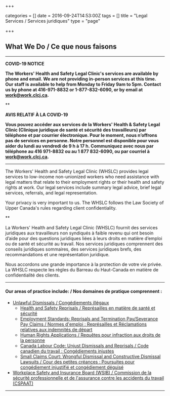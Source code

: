 +++

categories = []
date = 2016-09-24T14:53:00Z
tags = []
title = "Legal Services / Services juridiques"
type = "page"

+++
## What We Do / Ce que nous faisons

***

**COVID-19 NOTICE**

**The Workers' Health and Safety Legal Clinic's services are available by phone and email. We are not providing in-person services at this time. Our staff is available to help from Monday to Friday 9am to 5pm. Contact us by phone at 416-971-8832 or 1-877-832-6090, or by email at work@work.clcj.ca.**

**

**AVIS RELATIF À LA COVID-19**

**Vous pouvez accéder aux services de la Workers' Health & Safety Legal Clinic (Clinique juridique de santé et sécurité des travailleurs) par téléphone et par courrier électronique. Pour le moment, nous n’offrons pas de services en personne. Notre personnel est disponible pour vous aider du lundi au vendredi de 9 h à 17 h. Communiquez avec nous par téléphone au 416 971-8832 ou au 1 877 832-6090, ou par courriel à work@work.clcj.ca.**

***

The Workers' Health and Safety Legal Clinic (WHSLC) provides legal services to low-income non-unionized workers who need assistance with legal matters that relate to their employment rights or their health and safety rights at work. Our legal services include summary legal advice, brief legal services, referrals, and legal representation.

Your privacy is very important to us. The WHSLC follows the Law Society of Upper Canada's rules regarding client confidentiality.

**

La Workers' Health and Safety Legal Clinic (WHSLC) fournit des services juridiques aux travailleurs non syndiqués à faible revenu qui ont besoin d’aide pour des questions juridiques liées à leurs droits en matière d’emploi ou de santé et sécurité au travail. Nos services juridiques comprennent des conseils juridiques sommaires, des services juridiques brefs, des recommandations et une représentation juridique.

Nous accordons une grande importance à la protection de votre vie privée. La WHSLC respecte les règles du Barreau du Haut-Canada en matière de confidentialité des clients.

***

#### Our areas of practice include: / Nos domaines de pratique comprennent :

* [Unlawful Dismissals / Congédiements illégaux](/features/services/unlawful-dismissals/)
  * [Health and Safety Reprisals / Représailles en matière de santé et sécurité](/features/services/dismissals/hsreprisals/)
  * [Employment Standards: Reprisals and Termination Pay/Severance Pay Claims / Normes d'emploi : Représailles et Réclamations relatives aux indemnités de départ](/features/services/dismissals/employment-standards/)
  * [Human Rights Applications / Requêtes pour infraction aux droits de la personne](/features/services/dismissals/human-rights/)
  * [Canada Labour Code: Unjust Dismissals and Reprisals / Code canadien du travail : Congédiements injustes](/features/services/dismissals/canada-labor-code/)
  * [Small Claims Court: Wrongful Dismissal and Constructive Dismissal Lawsuits / Cour des petites créances : Poursuites pour congédiement injustifié et congédiement déguisé](/features/services/dismissals/small-claims/)
* [Workplace Safety and Insurance Board (WSIB) / Commission de la sécurité professionnelle et de l'assurance contre les accidents du travail (CSPAAT)](/features/services/workplace-safety/)

***
